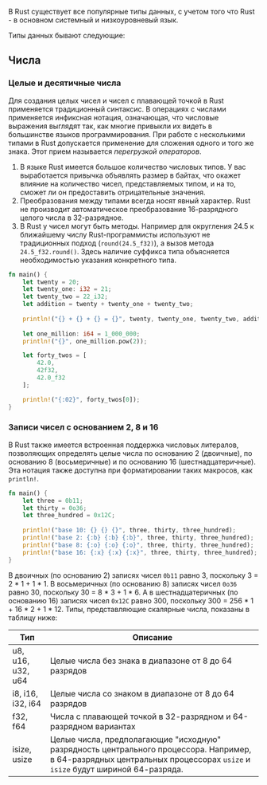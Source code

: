  В Rust существует все популярные типы данных, с учетом того что Rust - в основном системный и низкоуровневый язык.

Типы данных бывают следующие:

## Числа

### Целые и десятичные числа

Для создания целых чисел и чисел с плавающей точкой в Rust применяется традиционный синтаксис. В операциях с числами применяется инфиксная нотация, означающая, что числовые выражения выглядят так, как многие привыкли их видеть в большинстве языков программирования. При работе с несколькими типами в Rust допускается применение для сложения одного и того же знака. Этот прием называется *перегрузкой операторов*.

1. В языке Rust имеется большое количество числовых типов. У вас выработается привычка объявлять размер в байтах, что окажет влияние на количество чисел, представляемых типом, и на то, сможет ли он предоставить отрицательные значения.
2. Преобразования между типами всегда носят явный характер. Rust не производит автоматическое преобразование 16-разрядного целого числа в 32-разрядное.
3. В Rust у чисел могут быть методы. Например для округления 24.5 к ближайшему числу Rust-программисты используют не традиционных подход (`round(24.5_f32)`), а вызов метода `24.5_f32.round()`. Здесь наличие суффикса типа объясняется необходимостью указания конкретного типа.

```rust
fn main() {
	let twenty = 20;
	let twenty_one: i32 = 21;
	let twenty_two = 22_i32;
	let addition = twenty + twenty_one + twenty_two;
	
	println!("{} + {} + {} = {}", twenty, twenty_one, twenty_two, addition);
	
	let one_million: i64 = 1_000_000;
	println!("{}", one_million.pow(2));

	let forty_twos = [
		42.0,
		42f32,
		42.0_f32
	];

	println!("{:02}", forty_twos[0]);
}
```

### Записи чисел с основанием 2, 8 и 16
В Rust также имеется встроенная поддержка числовых литералов, позволяющих определять целые числа по основанию 2 (двоичные), по основанию 8 (восьмеричные) и по основанию 16 (шестнадцатеричные). Эта нотация также доступна при форматировании таких макросов, как `println!`.

```rust
fn main() {
	let three = 0b11;
	let thirty = 0o36;
	let three_hundred = 0x12C;
	
	println!("base 10: {} {} {}", three, thirty, three_hundred);
	println!("base 2: {:b} {:b} {:b}", three, thirty, three_hundred);
	println!("base 8: {:o} {:o} {:o}", three, thirty, three_hundred);
	println!("base 16: {:x} {:x} {:x}", three, thirty, three_hundred);
}
```

В двоичных (по основанию 2) записях чисел `0b11` равно 3, поскольку 3 = 2 * 1 + 1 * 1. В восьмеричных (по основанию 8) записях чисел `0o36` равно 30, поскольку 30 = 8 * 3 + 1 * 6. А в шестнадцатеричных (по основанию 16) записях чисел `0x12C` равно 300, поскольку 300 = 256 * 1 + 16 * 2 + 1 * 12. Типы, представляющие скалярные числа, показаны в таблицу ниже:

| Тип                   | Описание                                                                                                                                                                 |
| --------------------- | ------------------------------------------------------------------------------------------------------------------------------------------------------------------------ |
| u8, u16, u32, u64     | Целые числа без знака в диапазоне от 8 до 64 разрядов                                                                                                                    |
| i8, i16, i32, i64<br> | Целые числа со знаком в диапазоне от 8 до 64 разрядов                                                                                                                    |
| f32, f64              | Числа с плавающей точкой в 32-разрядном и 64-разрядном вариантах                                                                                                         |
| isize, usize          | Целые числа, предполагающие "исходную" разрядность центрального процессора. Например, в 64-разрядных центральных процессорах `usize` и `isize` будут шириной 64-разряда. |
